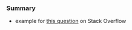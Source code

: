 
### Summary 

* example for [this question](https://stackoverflow.com/questions/64610105) on Stack Overflow
